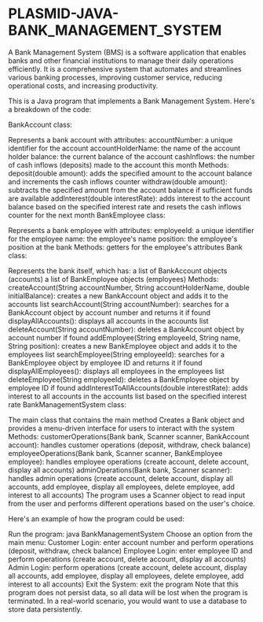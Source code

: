# PLASMID-JAVA-BANK_MANAGEMENT_SYSTEM

A Bank Management System (BMS) is a software application that enables banks and other financial institutions to manage their daily operations efficiently. It is a comprehensive system that automates and streamlines various banking processes, improving customer service, reducing operational costs, and increasing productivity.

This is a Java program that implements a Bank Management System. Here's a breakdown of the code:

BankAccount class:

Represents a bank account with attributes:
accountNumber: a unique identifier for the account
accountHolderName: the name of the account holder
balance: the current balance of the account
cashInflows: the number of cash inflows (deposits) made to the account this month
Methods:
deposit(double amount): adds the specified amount to the account balance and increments the cash inflows counter
withdraw(double amount): subtracts the specified amount from the account balance if sufficient funds are available
addInterest(double interestRate): adds interest to the account balance based on the specified interest rate and resets the cash inflows counter for the next month
BankEmployee class:

Represents a bank employee with attributes:
employeeId: a unique identifier for the employee
name: the employee's name
position: the employee's position at the bank
Methods:
getters for the employee's attributes
Bank class:

Represents the bank itself, which has:
a list of BankAccount objects (accounts)
a list of BankEmployee objects (employees)
Methods:
createAccount(String accountNumber, String accountHolderName, double initialBalance): creates a new BankAccount object and adds it to the accounts list
searchAccount(String accountNumber): searches for a BankAccount object by account number and returns it if found
displayAllAccounts(): displays all accounts in the accounts list
deleteAccount(String accountNumber): deletes a BankAccount object by account number if found
addEmployee(String employeeId, String name, String position): creates a new BankEmployee object and adds it to the employees list
searchEmployee(String employeeId): searches for a BankEmployee object by employee ID and returns it if found
displayAllEmployees(): displays all employees in the employees list
deleteEmployee(String employeeId): deletes a BankEmployee object by employee ID if found
addInterestToAllAccounts(double interestRate): adds interest to all accounts in the accounts list based on the specified interest rate
BankManagementSystem class:

The main class that contains the main method
Creates a Bank object and provides a menu-driven interface for users to interact with the system
Methods:
customerOperations(Bank bank, Scanner scanner, BankAccount account): handles customer operations (deposit, withdraw, check balance)
employeeOperations(Bank bank, Scanner scanner, BankEmployee employee): handles employee operations (create account, delete account, display all accounts)
adminOperations(Bank bank, Scanner scanner): handles admin operations (create account, delete account, display all accounts, add employee, display all employees, delete employee, add interest to all accounts)
The program uses a Scanner object to read input from the user and performs different operations based on the user's choice.

Here's an example of how the program could be used:

Run the program: java BankManagementSystem
Choose an option from the main menu:
Customer Login: enter account number and perform operations (deposit, withdraw, check balance)
Employee Login: enter employee ID and perform operations (create account, delete account, display all accounts)
Admin Login: perform operations (create account, delete account, display all accounts, add employee, display all employees, delete employee, add interest to all accounts)
Exit the System: exit the program
Note that this program does not persist data, so all data will be lost when the program is terminated. In a real-world scenario, you would want to use a database to store data persistently.
